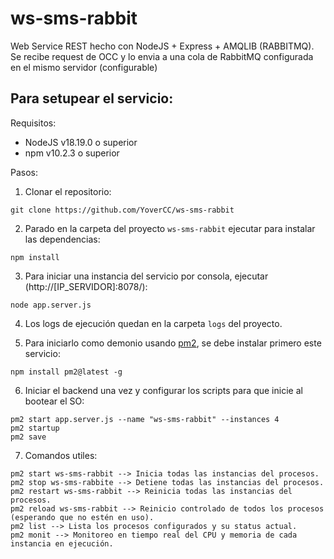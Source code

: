 # ws-sms-rabbit

Web Service REST hecho con NodeJS + Express + AMQLIB (RABBITMQ). Se recibe request de OCC y lo envia a una cola de RabbitMQ configurada en el mismo servidor (configurable)

## Para setupear el servicio:

Requisitos:

* NodeJS v18.19.0 o superior
* npm v10.2.3 o superior

Pasos:

1. Clonar el repositorio:
  ```
  git clone https://github.com/YoverCC/ws-sms-rabbit
  ```

2. Parado en la carpeta del proyecto `ws-sms-rabbit` ejecutar para instalar las dependencias:
  ```
  npm install
  ```

3. Para iniciar una instancia del servicio por consola, ejecutar (http://[IP_SERVIDOR]:8078/):
  ```
  node app.server.js
  ```

4. Los logs de ejecución quedan en la carpeta `logs` del proyecto.

5. Para iniciarlo como demonio usando [pm2](http://pm2.keymetrics.io/), se debe instalar primero este servicio:
  ```
  npm install pm2@latest -g
  ```

6. Iniciar el backend una vez y configurar los scripts para que inicie al bootear el SO:
  ```
  pm2 start app.server.js --name "ws-sms-rabbit" --instances 4
  pm2 startup
  pm2 save
  ```

7. Comandos utiles:
  ```
  pm2 start ws-sms-rabbit --> Inicia todas las instancias del procesos.
  pm2 stop ws-sms-rabbite --> Detiene todas las instancias del procesos.
  pm2 restart ws-sms-rabbit --> Reinicia todas las instancias del procesos.
  pm2 reload ws-sms-rabbit --> Reinicio controlado de todos los procesos (esperando que no estén en uso).
  pm2 list --> Lista los procesos configurados y su status actual.
  pm2 monit --> Monitoreo en tiempo real del CPU y memoria de cada instancia en ejecución.
  ```
